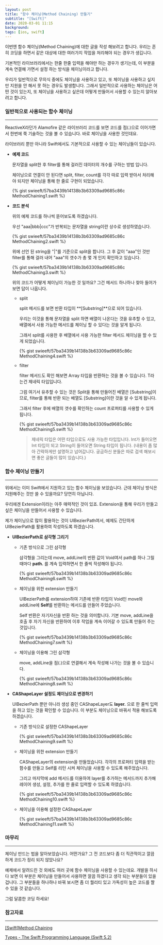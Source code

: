 ```yaml
---
layout: post
title: "함수 체이닝(Method Chaining) 만들기"
subtitle: "[Swift]"
date: 2020-03-01 11:15
background: 
tags: [ios, swift]
---
```


이번엔 함수 체이닝(Method Chaining)에 대한 글을 작성 해보려고 합니다. 우리는 흔히 코딩을 하면서 같은 대상에 대한 여러가지 작업을 처리해야 되는 경우가 생깁니다.

기본적인 라이브러리에서는 한줄 한줄 입력을 해야만 하는 경우가 생기는데, 이 부분을 계속 연결해 가면서 설정 하는 방식을 체이닝이라고 합니다.

우리가 일반적으로 무의식 중에도 체이닝을 사용하고 있고, 또 체이닝을 사용하고 싶지만 지원을 안 해서 못 하는 경우도 발생합니다. 그래서 일반적으로 사용하는 체이닝은 어떤 것이 있는지, 또 체이닝을 사용하고 싶은데 어떻게 만들어서 사용할 수 있는지 알아보려고 합니다.

### 일반적으로 사용되는 함수 체이닝

---

ReactiveX라던가 Alamofire 같은 라이브러리 코드를 보면 코드를 점(.)으로 이어가면서 한번에 쭉 기술하는 것을 볼 수 있습니다. 바로 체이닝을 사용한 것인데요. 

라이브러리 뿐만 아니라 Swift에서도 기본적으로 사용할 수 있는 체이닝들이 있습니다.

- **예제 코드**

    문자열을 split한 후 filter를 통해 걸러진 데이터의 개수를 구하는 방법 입니다. 
    
    체이닝으로 연결이 안 된다면 split, filter, count를 각각 따로 입력 받아서 처리해야 되지만 체이닝을 통해 한 줄로 구현이 되었습니다.

    <p> {% gist swieeft/57ba3439b14138b3b63309ad9685c86c MethodChaining1.swift %} </p>

- **코드 분석**

    위의 예제 코드를 하나씩 뜯어보도록 하겠습니다.

    우선 "aaa\|bbb\|ccc"가 반복되는 문자열을 string이란 상수로 생성하였습니다.

    <p> {% gist swieeft/57ba3439b14138b3b63309ad9685c86c MethodChaining2.swift %} </p>

    위에 선언 된 string을 "\|"를 기준으로 split을 합니다. 그 후 값이 "aaa"인 것만 filter를 통해 걸러 내어 "aaa"의 갯수가 총 몇 개 인지 확인하고 있습니다.

    <p> {% gist swieeft/57ba3439b14138b3b63309ad9685c86c MethodChaining3.swift %} </p>

    위의 코드가 어떻게 체이닝이 가능한 것 일까요? 그건 메서드 하나하나 찾아 들어가보면 답이 나옵니다.

    - split

        split 메서드를 보면 반환 타입이 **[Substring]**으로 되어 있습니다. 
        
        우리는 이것을 통해 문자열을 split 하면 배열이 나온다는 것을 유추할 수 있고, 배열에서 사용 가능한 메서드를 체이닝 할 수 있다는 것을 알게 됩니다.

        그래서 split를 사용한 후 배열에서 사용 가능한 filter 메서드 체이닝을 할 수 있게 되었습니다.

        <p> {% gist swieeft/57ba3439b14138b3b63309ad9685c86c MethodChaining4.swift %} </p>

    - filter

        filter 메서드도 확인 해보면 Array<T> 타입을 반환하는 것을 볼 수 있습니다. T라는건 제네릭 타입입니다. 

        그럼 여기서 유추할 수 있는 것은 Split을 통해 만들어진 배열은 [Substring]이므로, filter를 통해 반환 되는 배열도 [Substring]이란 것을 알 수 있게 됩니다.

        그래서 filter 후에 배열의 갯수를 확인하는 count 프로퍼티를 사용할 수 있게 됩니다.

        <p> {% gist swieeft/57ba3439b14138b3b63309ad9685c86c MethodChaining5.swift %} </p>

        > 제네릭 타입은 어떤 타입으로도 사용 가능한 타입입니다. Int가 들어오면 Int 타입이 되고 String이 들어오면 String 타입이 됩니다. (내용이 좀 많아 간략하게만 설명하고 넘어갑니다. 궁금하신 분들은 따로 검색 해보시면 좋은 글들이 많이 있습니다.)

### 함수 체이닝 만들기

---

위에서는 이미 Swift에서 지원하고 있는 함수 체이닝을 보았습니다. 근데 체이닝 방식은 지원해주는 것만 쓸 수 있을까요? 당연히 아닙니다. 

우리에겐 Extension이라는 아주 매력적인 것이 있죠. Extension을 통해 우리가 만들고 싶은 체이닝을 만들어서 사용할 수 있습니다.

제가 체이닝으로 많이 활용하는 것이 UIBezierPath여서, 예제도 간단하게 UIBezierPath를 활용하여 작성하도록 하겠습니다.

- **UIBezierPath로 삼각형 그리기**

    - 기존 방식으로 그린 삼각형

        삼각형을 그리는데 move, addLine의 반환 값이 Void여서 path를 하나 그릴 때마다 **path.** 를 계속 입력하면서 한 줄씩 작성해야 됩니다.

        <p> {% gist swieeft/57ba3439b14138b3b63309ad9685c86c MethodChaining6.swift %} </p>

    - 체이닝을 위한 extension 만들기

        UIBezierPath를 extension하여 기존에 반환 타입이 Void인 move와 addLine에 **Self**를 반환하는 메서드를 만들어 주었습니다. 

        Self 반환은 자기자신을 반환 하는 것을 의미합니다. 기본 move, addLine을 호출 후 자기 자신을 반환하여 이후 작업을 계속 이어갈 수 있도록 만들어 주는 것입니다.

        <p> {% gist swieeft/57ba3439b14138b3b63309ad9685c86c MethodChaining7.swift %} </p>

    - 체이닝을 이용해 그린 삼각형

        move, addLine을 점(.)으로 연결해서 계속 작성해 나가는 것을 볼 수 있습니다.

        <p> {% gist swieeft/57ba3439b14138b3b63309ad9685c86c MethodChaining8.swift %} </p>

- **CAShapeLayer 설정도 체이닝으로 변경하기**

    UIBezierPath 뿐만 아니라 생성 중인 CAShapeLayer도 **layer.** 으로 한 줄씩 입력을 하고 있는 것을 확인할 수 있습니다. 이 부분도 체이닝으로 바꿔서 적용 해보도록 하겠습니다.

    - 기존 방식으로 설정한 CAShapeLayer

        <p> {% gist swieeft/57ba3439b14138b3b63309ad9685c86c MethodChaining9.swift %} </p>

    - 체이닝을 위한 extension 만들기

        CAShapeLayer의 extension을 만들었습니다. 각각의 프로퍼티 입력을 받는 함수를 만들고 Self를 리턴 시켜 체이닝을 사용할 수 있도록 해주었습니다.

        그리고 마지막에 add 메서드를 이용하여 layer를 추가하는 메서드까지 추가해 레이어 생성, 설정, 추가를 한 줄로 입력할 수 있도록 하였습니다.

        <p> {% gist swieeft/57ba3439b14138b3b63309ad9685c86c MethodChaining10.swift %} </p>

    - 체이닝을 이용해 설정한 CAShapeLayer

        <p> {% gist swieeft/57ba3439b14138b3b63309ad9685c86c MethodChaining11.swift %} </p>

### 마무리

---

체이닝 만드는 법을 알아보았습니다. 어떤가요? 그 전 코드보다 좀 더 직관적이고 깔끔하게 코드가 정리 되지 않았나요? 

예제에서 알려드린 것 외에도 여러 곳에 함수 체이닝을 사용할 수 있는데요. 개발을 하시다 보면 이 부분은 체이닝을 만들어서 사용하면 깔끔 하겠다고 생각 되는 부분들이 있을 겁니다. 그 부분들을 하나하나 바꿔 보시면 좀 더 퀄리티 있고 가독성이 높은 코드를 짤 수 있을 것 같습니다.

그럼 달콤한 코딩 하세요!

### 참고자료

---

[[Swift]Method Chaining](http://minsone.github.io/mac/ios/method-chaining-in-swift)

[Types - The Swift Programming Language (Swift 5.2)](https://docs.swift.org/swift-book/ReferenceManual/Types.html#grammar_self-type)
